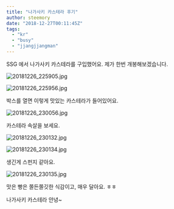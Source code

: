 ```yaml
---
title: "나가사키 카스테라 후기"
author: steemory
date: "2018-12-27T00:11:45Z"
tags:
  - "kr"
  - "busy"
  - "jjangjjangman"
---
```

SSG 에서 나가사키 카스테라를 구입했어요. 제가 한번 개봉해보겠습니다.

![20181226_225905.jpg](https://ipfs.busy.org/ipfs/QmTkYjoV6t5xm2oQKNuUbB2ksRqXjGuDznBZjkHaoCaz5p)

![20181226_225956.jpg](https://ipfs.busy.org/ipfs/QmddcUSef6Q9UQfQaNcm7x2hWvtwM8cw3uzDmLAToarMQe)

박스를 열면 이렇게 맛있는 카스테라가 들어있어요.

![20181226_230056.jpg](https://ipfs.busy.org/ipfs/QmSjCMGHge4Ugrw1hyc9GfbspYj4ZXSnEdxESEq6EEb5Nj)

카스테라 속살을 보세요.

![20181226_230132.jpg](https://ipfs.busy.org/ipfs/Qmec1MgUoNauzekZhLWqtkSwHcFEBEPZoZuvH2PVeqYB38)

![20181226_230134.jpg](https://ipfs.busy.org/ipfs/Qmdm7EcB2FyF69P8ZmyjnLPSGz8iBmafcYhn9sqc3wPP9o)

생긴게 스펀지 같아요.

![20181226_230135.jpg](https://ipfs.busy.org/ipfs/QmZ7ttym9iijc2jxFu6GN3Ac1k6ncn4dmPLvb1JskzA1MG)

맛은 빵은 쫄든쫄깃한 식감이고, 매우 달아요. ㅎㅎ

나가사키 카스테라 안녕~